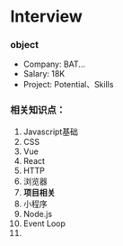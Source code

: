 # Interview
### object
* Company: BAT...
* Salary: 18K
* Project: Potential、Skills

### 相关知识点：
1. Javascript基础
2. CSS
3. Vue
4. React
5. HTTP
6. 浏览器
7. **项目相关**
8. 小程序
9. Node.js
10. Event Loop
11. 

